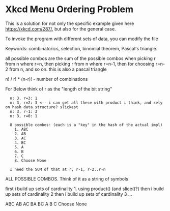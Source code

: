 # Xkcd Menu Ordering Problem
This is a solution for not only the specific example given here https://xkcd.com/287/, but also for the general case.

To invoke the program with different sets of data, you can modify the file 

Keywords: combinatorics, selection, binomial theorem, Pascal's triangle.


 all possible combos are the sum of the possible 
 combos when picking r from n where r=n, then picking r from n 
 where r=n-1, then for choosing r=n-2 from n, and so on.
 this is also a pascal triangle









  
  n! / r! * (n-r)! - number of combinations
  


For Below think of r as the "length 
of the bit string"

```
  n: 3, r=3: 1
  n: 3, r=2: 3 <-- i can get all these with product i think, and rely on hash data structure? slickest
  n: 3, r-1: 3
  n: 3, r=0: 1
  
  8 possible combos: (each is a "key" in the hash of the actual impl)
	1. ABC   
	2. AB
	3. AC
	4. BC
	5. A
	6. B
	7. C
	8. Choose None
  
  I need the SUM of that at r, r-1, r-2..r-n
```



ALL POSSIBLE COMBOS. Think of it as a string of symbols



first i build up sets of cardinality 1. using product() (and slice()?)
then i build up sets of cardinality 2
then i build up sets of cardinality 3
...


ABC
AB
AC
BA
BC
A
B
C
Choose None































